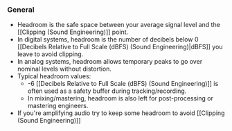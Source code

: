 ### General
- Headroom is the safe space between your average signal level and the [[Clipping (Sound Engineering)]] point.
- In digital systems, headroom is the number of decibels below 0 [[Decibels Relative to Full Scale (dBFS) (Sound Engineering)|dBFS]] you leave to avoid clipping.
- In analog systems, headroom allows temporary peaks to go over nominal levels without distortion.
- Typical headroom values:
	- -6 [[Decibels Relative to Full Scale (dBFS) (Sound Engineering)]] is often used as a safety buffer during tracking/recording.
	- In mixing/mastering, headroom is also left for post-processing or mastering engineers.
- If you're amplifying audio try to keep some headroom to avoid [[Clipping (Sound Engineering)]]